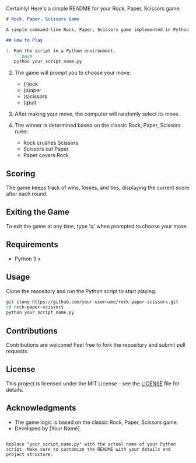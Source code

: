 Certainly! Here's a simple README for your Rock, Paper, Scissors game:

```markdown
# Rock, Paper, Scissors Game

A simple command-line Rock, Paper, Scissors game implemented in Python.

## How to Play

1. Run the script in a Python environment.
   ```bash
   python your_script_name.py
   ```

2. The game will prompt you to choose your move:
   - (r)ock
   - (p)aper
   - (s)cissors
   - (q)uit

3. After making your move, the computer will randomly select its move.

4. The winner is determined based on the classic Rock, Paper, Scissors rules:
   - Rock crushes Scissors
   - Scissors cut Paper
   - Paper covers Rock

## Scoring

The game keeps track of wins, losses, and ties, displaying the current score after each round.

## Exiting the Game

To exit the game at any time, type 'q' when prompted to choose your move.

## Requirements

- Python 3.x

## Usage

Clone the repository and run the Python script to start playing.

```bash
git clone https://github.com/your-username/rock-paper-scissors.git
cd rock-paper-scissors
python your_script_name.py
```

## Contributions

Contributions are welcome! Feel free to fork the repository and submit pull requests.

## License

This project is licensed under the MIT License - see the [LICENSE](LICENSE) file for details.

## Acknowledgments

- The game logic is based on the classic Rock, Paper, Scissors game.
- Developed by [Your Name].
```

Replace "your_script_name.py" with the actual name of your Python script. Make sure to customize the README with your details and project structure.
